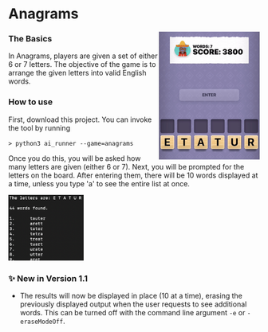 # Anagrams  

<img src="/images/Anagrams/sampleAnagramsBoard.jpeg" alt = "sample board" width="40%" align = "right">   

### The Basics  
In Anagrams, players are given a set of either 6 or 7 letters. The 
objective of the game is to arrange the given letters into valid 
English words.  
### How to use  
First, download this project. You can invoke the tool by running  
```
> python3 ai_runner --game=anagrams
```  
Once you do this, you will be asked how many letters are given (either 
6 or 7). Next, you will be prompted for the letters on the board. 
After entering them, there will be 10 words displayed at a time, 
unless you type 'a' to see the entire list at once.  

<img src="/images/Anagrams/sampleAnagramsOutput.png" alt = "sample output" width = "30%">

### ✨ New in Version 1.1
* The results will now be displayed in place (10 at a time), erasing 
the previously displayed output when the user requests to see 
additional words. This can be turned off with the command line 
argument `-e` or `-eraseModeOff`.
